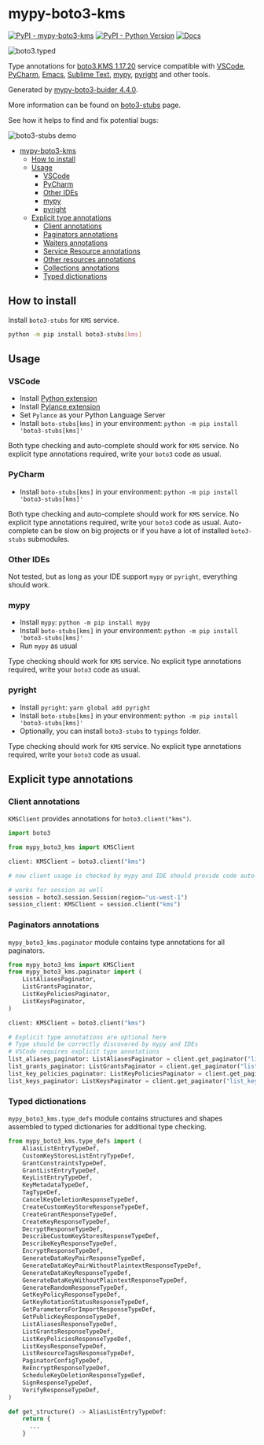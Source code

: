 # mypy-boto3-kms

[![PyPI - mypy-boto3-kms](https://img.shields.io/pypi/v/mypy-boto3-kms.svg?color=blue)](https://pypi.org/project/mypy-boto3-kms)
[![PyPI - Python Version](https://img.shields.io/pypi/pyversions/mypy-boto3-kms.svg?color=blue)](https://pypi.org/project/mypy-boto3-kms)
[![Docs](https://img.shields.io/readthedocs/mypy-boto3-builder.svg?color=blue)](https://mypy-boto3-builder.readthedocs.io/)

![boto3.typed](https://github.com/vemel/mypy_boto3_builder/raw/master/logo.png)

Type annotations for
[boto3.KMS 1.17.20](https://boto3.amazonaws.com/v1/documentation/api/1.17.20/reference/services/kms.html#KMS) service
compatible with
[VSCode](https://code.visualstudio.com/),
[PyCharm](https://www.jetbrains.com/pycharm/),
[Emacs](https://www.gnu.org/software/emacs/),
[Sublime Text](https://www.sublimetext.com/),
[mypy](https://github.com/python/mypy),
[pyright](https://github.com/microsoft/pyright)
and other tools.

Generated by [mypy-boto3-buider 4.4.0](https://github.com/vemel/mypy_boto3_builder).

More information can be found on [boto3-stubs](https://pypi.org/project/boto3-stubs/) page.

See how it helps to find and fix potential bugs:

![boto3-stubs demo](https://github.com/vemel/mypy_boto3_builder/raw/master/demo.gif)

- [mypy-boto3-kms](#mypy-boto3-kms)
  - [How to install](#how-to-install)
  - [Usage](#usage)
    - [VSCode](#vscode)
    - [PyCharm](#pycharm)
    - [Other IDEs](#other-ides)
    - [mypy](#mypy)
    - [pyright](#pyright)
  - [Explicit type annotations](#explicit-type-annotations)
    - [Client annotations](#client-annotations)
    - [Paginators annotations](#paginators-annotations)
    - [Waiters annotations](#waiters-annotations)
    - [Service Resource annotations](#service-resource-annotations)
    - [Other resources annotations](#other-resources-annotations)
    - [Collections annotations](#collections-annotations)
    - [Typed dictionations](#typed-dictionations)

## How to install

Install `boto3-stubs` for `KMS` service.

```bash
python -m pip install boto3-stubs[kms]
```

## Usage

### VSCode

- Install [Python extension](https://marketplace.visualstudio.com/items?itemName=ms-python.python)
- Install [Pylance extension](https://marketplace.visualstudio.com/items?itemName=ms-python.vscode-pylance)
- Set `Pylance` as your Python Language Server
- Install `boto-stubs[kms]` in your environment: `python -m pip install 'boto3-stubs[kms]'`

Both type checking and auto-complete should work for `KMS` service.
No explicit type annotations required, write your `boto3` code as usual.

### PyCharm

- Install `boto-stubs[kms]` in your environment: `python -m pip install 'boto3-stubs[kms]'`

Both type checking and auto-complete should work for `KMS` service.
No explicit type annotations required, write your `boto3` code as usual.
Auto-complete can be slow on big projects or if you have a lot of installed `boto3-stubs` submodules.

### Other IDEs

Not tested, but as long as your IDE support `mypy` or `pyright`, everything should work.

### mypy

- Install `mypy`: `python -m pip install mypy`
- Install `boto-stubs[kms]` in your environment: `python -m pip install 'boto3-stubs[kms]'`
- Run `mypy` as usual

Type checking should work for `KMS` service.
No explicit type annotations required, write your `boto3` code as usual.

### pyright

- Install `pyright`: `yarn global add pyright`
- Install `boto-stubs[kms]` in your environment: `python -m pip install 'boto3-stubs[kms]'`
- Optionally, you can install `boto3-stubs` to `typings` folder.

Type checking should work for `KMS` service.
No explicit type annotations required, write your `boto3` code as usual.

## Explicit type annotations

### Client annotations

`KMSClient` provides annotations for `boto3.client("kms")`.

```python
import boto3

from mypy_boto3_kms import KMSClient

client: KMSClient = boto3.client("kms")

# now client usage is checked by mypy and IDE should provide code auto-complete

# works for session as well
session = boto3.session.Session(region="us-west-1")
session_client: KMSClient = session.client("kms")
```

### Paginators annotations

`mypy_boto3_kms.paginator` module contains type annotations for all paginators.

```python
from mypy_boto3_kms import KMSClient
from mypy_boto3_kms.paginator import (
    ListAliasesPaginator,
    ListGrantsPaginator,
    ListKeyPoliciesPaginator,
    ListKeysPaginator,
)

client: KMSClient = boto3.client("kms")

# Explicit type annotations are optional here
# Type should be correctly discovered by mypy and IDEs
# VSCode requires explicit type annotations
list_aliases_paginator: ListAliasesPaginator = client.get_paginator("list_aliases")
list_grants_paginator: ListGrantsPaginator = client.get_paginator("list_grants")
list_key_policies_paginator: ListKeyPoliciesPaginator = client.get_paginator("list_key_policies")
list_keys_paginator: ListKeysPaginator = client.get_paginator("list_keys")
```







### Typed dictionations

`mypy_boto3_kms.type_defs` module contains structures and shapes assembled
to typed dictionaries for additional type checking.

```python
from mypy_boto3_kms.type_defs import (
    AliasListEntryTypeDef,
    CustomKeyStoresListEntryTypeDef,
    GrantConstraintsTypeDef,
    GrantListEntryTypeDef,
    KeyListEntryTypeDef,
    KeyMetadataTypeDef,
    TagTypeDef,
    CancelKeyDeletionResponseTypeDef,
    CreateCustomKeyStoreResponseTypeDef,
    CreateGrantResponseTypeDef,
    CreateKeyResponseTypeDef,
    DecryptResponseTypeDef,
    DescribeCustomKeyStoresResponseTypeDef,
    DescribeKeyResponseTypeDef,
    EncryptResponseTypeDef,
    GenerateDataKeyPairResponseTypeDef,
    GenerateDataKeyPairWithoutPlaintextResponseTypeDef,
    GenerateDataKeyResponseTypeDef,
    GenerateDataKeyWithoutPlaintextResponseTypeDef,
    GenerateRandomResponseTypeDef,
    GetKeyPolicyResponseTypeDef,
    GetKeyRotationStatusResponseTypeDef,
    GetParametersForImportResponseTypeDef,
    GetPublicKeyResponseTypeDef,
    ListAliasesResponseTypeDef,
    ListGrantsResponseTypeDef,
    ListKeyPoliciesResponseTypeDef,
    ListKeysResponseTypeDef,
    ListResourceTagsResponseTypeDef,
    PaginatorConfigTypeDef,
    ReEncryptResponseTypeDef,
    ScheduleKeyDeletionResponseTypeDef,
    SignResponseTypeDef,
    VerifyResponseTypeDef,
)

def get_structure() -> AliasListEntryTypeDef:
    return {
      ...
    }
```
